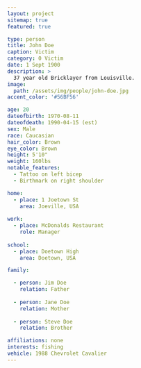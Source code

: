 ```yaml
---
layout: project
sitemap: true
featured: true

type: person
title: John Doe
caption: Victim
category: 0 Victim
date: 1 Sept 1900
description: >
  37 year old Bricklayer from Louisville.
image: 
  path: /assets/img/people/john-doe.jpg
accent_color: '#56BF56'

age: 20
dateofbirth: 1970-08-11
dateofdeath: 1990-04-15 (est)
sex: Male
race: Caucasian
hair_color: Brown
eye_color: Brown
height: 5'10"
weight: 160lbs
notable_features: 
  - Tattoo on left bicep 
  - Birthmark on right shoulder

home: 
  - place: 1 Joetown St 
    area: Joeville, USA
    
work:
  - place: McDonalds Restaurant
    role: Manager
    
school: 
  - place: Doetown High
    area: Doetown, USA

family: 

  - person: Jim Doe 
    relation: Father 
    
  - person: Jane Doe 
    relation: Mother 
    
  - person: Steve Doe 
    relation: Brother

affiliations: none
interests: fishing
vehicle: 1988 Chevrolet Cavalier
---
```

